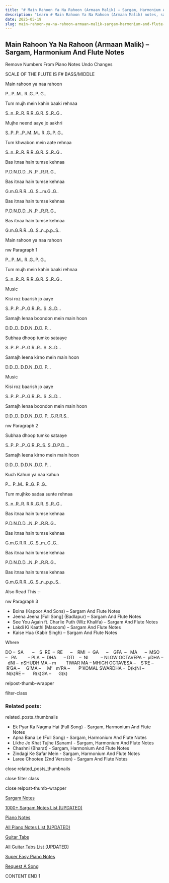 ```yaml
---
title: "# Main Rahoon Ya Na Rahoon (Armaan Malik) – Sargam, Harmonium And Flute Notes"
description: "Learn # Main Rahoon Ya Na Rahoon (Armaan Malik) notes, sargam, harmonium notations and flute notes. Easy step-by-step tutorial for beginners."
date: 2025-05-19
slug: main-rahoon-ya-na-rahoon-armaan-malik-sargam-harmonium-and-flute-notes
---
```


## Main Rahoon Ya Na Rahoon (Armaan Malik) – Sargam, Harmonium And Flute Notes

Remove Numbers From Piano Notes
Undo Changes

SCALE OF THE FLUTE IS F# BASS/MIDDLE

Main rahoon ya naa rahoon

P…P..M.. R..G..P..G..

Tum mujh mein kahin baaki rehnaa

S..n..R..R. R.R..G.R..S..R..G..

Mujhe neend aaye jo aakhri

S..P..P…P..M..M.. R..G..P..G..

Tum khwabon mein aate rehnaa

S..n..R..R. R.R..G.R..S..R..G..

Bas itnaa hain tumse kehnaa

P.D.N.D.D…N..P…R.R..G..

Bas itnaa hain tumse kehnaa

G.m.G.R.R…G..S…m.G..G..

Bas itnaa hain tumse kehnaa

P.D.N.D.D…N..P…R.R..G..

Bas itnaa hain tumse kehnaa

G.m.G.R.R…G..S..n..p.p..S..

Main rahoon ya naa rahoon

nw Paragraph 1

P…P..M.. R..G..P..G..

Tum mujh mein kahin baaki rehnaa

S..n..R..R. R.R..G.R..S..R..G..

Music

Kisi roz baarish jo aaye

S..P..P…P..G.R..R.. S..S..D…

Samajh lenaa boondon mein main hoon

D.D..D..D.D.N..D.D..P…

Subhaa dhoop tumko sataaye

S..P..P…P..G.R..R.. S..S..D…

Samajh leena kirno mein main hoon

D.D..D..D.D.N..D.D..P…

Music

Kisi roz baarish jo aaye

S..P..P…P..G.R..R.. S..S..D…

Samajh lenaa boondon mein main hoon

D.D..D..D.D.N..D.D..P…G.R.R.S..

nw Paragraph 2

Subhaa dhoop tumko sataaye

S..P..P…P..G.R..R..S..S..D.P.D….

Samajh leena kirno mein main hoon

D.D..D..D.D.N..D.D..P…

Kuch Kahun ya naa kahun

P… P..M.. R..G..P..G..

Tum mujhko sadaa sunte rehnaa

S..n..R..R. R.R..G.R..S..R..G..

Bas itnaa hain tumse kehnaa

P.D.N.D.D…N..P…R.R..G..

Bas itnaa hain tumse kehnaa

G.m.G.R.R…G..S..m..G..G..

Bas itnaa hain tumse kehnaa

P.D.N.D.D…N..P…R.R..G..

Bas itnaa hain tumse kehnaa

G.m.G.R.R…G..S..n..p.p..S..



Also Read This :-



nw Paragraph 3

* Bolna (Kapoor And Sons) – Sargam And Flute Notes
* Jeena Jeena [Full Song] (Badlapur) – Sargam And Flute Notes
* See You Again ft. Charlie Puth (Wiz Khalifa) – Sargam And Flute Notes
* Lakdi Ki Kaathi (Masoom) – Sargam And Flute Notes
* Kaise Hua (Kabir Singh) – Sargam And Flute Notes

Where



DO –  SA       –    S  RE  –  RE      –    RMI  –  GA      –    GFA  –   MA      –  MSO  –   PA         – PLA  –  DHA      – DTI    –  NI          – NLOW OCTAVEPA –  pDHA –  dNI –  nSHUDH MA – m        TIWAR MA – MHIGH OCTAVESA –    S’RE –     R’GA –     G’MA –     M’   m’PA –       P’KOMAL SWARDHA –  D(k)NI –       N(k)RE –       R(k)GA –      G(k)



relpost-thumb-wrapper

filter-class

### Related posts:

related_posts_thumbnails

* Ek Pyar Ka Nagma Hai (Full Song) - Sargam, Harmonium And Flute Notes
* Apna Bana Le (Full Song) - Sargam, Harmonium And Flute Notes
* Likhe Jo Khat Tujhe (Sanam) - Sargam, Harmonium And Flute Notes
* Chashni (Bharat) - Sargam, Harmonium And Flute Notes
* Zindagi Ke Safar Mein - Sargam, Harmonium And Flute Notes
* Laree Chootee (2nd Version) - Sargam And Flute Notes

close related_posts_thumbnails

close filter class

close relpost-thumb-wrapper

[Sargam Notes](/sargam-notes.html)

[1000+ Sargam Notes List (UPDATED)](/all-songs-list-sargam-notes.html)

[Piano Notes](/piano-notes.html)

[All Piano Notes List (UPDATED)](/all-songs-list-piano-notes.html)

[Guitar Tabs](/guitar-tabs.html)

[All Guitar Tabs List (UPDATED)](/all-songs-list-guitar-tabs.html)

[Super Easy Piano Notes](https://studywall.in/)

[Request A Song](/request-a-song.html)

CONTENT END 1

